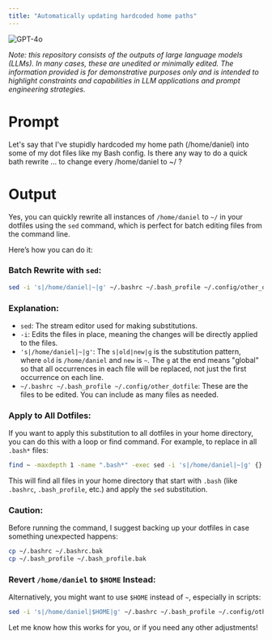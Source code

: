 ```yaml
---
title: "Automatically updating hardcoded home paths"
---
```

![GPT-4o](https://img.shields.io/badge/GPT--4o-3333FF?style=for-the-badge&logo=openai&logoColor=white)



*Note: this repository consists of the outputs of large language models (LLMs). In many cases, these are unedited or minimally edited. The information provided is for demonstrative purposes only and is intended to highlight constraints and capabilities in LLM applications and prompt engineering strategies.*


# Prompt

Let's say that I've stupidly hardcoded my home path (/home/daniel) into some of my dot files like my Bash config. Is there any way to do a quick bath rewrite ... to change every /home/daniel to ~/ ?

# Output

Yes, you can quickly rewrite all instances of `/home/daniel` to `~/` in your dotfiles using the `sed` command, which is perfect for batch editing files from the command line.

Here’s how you can do it:

### Batch Rewrite with `sed`:

```bash
sed -i 's|/home/daniel|~|g' ~/.bashrc ~/.bash_profile ~/.config/other_dotfile
```

### Explanation:
- `sed`: The stream editor used for making substitutions.
- `-i`: Edits the files in place, meaning the changes will be directly applied to the files.
- `'s|/home/daniel|~|g'`: The `s|old|new|g` is the substitution pattern, where `old` is `/home/daniel` and `new` is `~`. The `g` at the end means "global" so that all occurrences in each file will be replaced, not just the first occurrence on each line.
- `~/.bashrc ~/.bash_profile ~/.config/other_dotfile`: These are the files to be edited. You can include as many files as needed.

### Apply to All Dotfiles:

If you want to apply this substitution to all dotfiles in your home directory, you can do this with a loop or find command. For example, to replace in all `.bash*` files:

```bash
find ~ -maxdepth 1 -name ".bash*" -exec sed -i 's|/home/daniel|~|g' {} +
```

This will find all files in your home directory that start with `.bash` (like `.bashrc`, `.bash_profile`, etc.) and apply the `sed` substitution.

### Caution:
Before running the command, I suggest backing up your dotfiles in case something unexpected happens:

```bash
cp ~/.bashrc ~/.bashrc.bak
cp ~/.bash_profile ~/.bash_profile.bak
```

### Revert `/home/daniel` to `$HOME` Instead:

Alternatively, you might want to use `$HOME` instead of `~`, especially in scripts:

```bash
sed -i 's|/home/daniel|$HOME|g' ~/.bashrc ~/.bash_profile ~/.config/other_dotfile
```

Let me know how this works for you, or if you need any other adjustments!